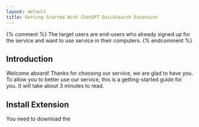 ```yaml
---
layout: default
title: Getting Started With ChatGPT QuickSearch Extension
---
```


{% comment %}
The target users are end-users who already signed up for the service and want to use service in their computers.
{% endcomment %}

## Introduction

Welcome aboard! Thanks for choosing our service, we are glad to have you. To allow you to better use our service, this is a getting-started guide for you. It will take about 3 minutes to read.

## Install Extension

You need to download the